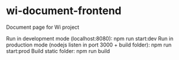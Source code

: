 # wi-document-frontend
Document page for Wi project

Run in development mode (localhost:8080): npm run start:dev
Run in production mode (nodejs listen in port 3000 + build folder): npm run start:prod
Build static folder: npm run build
